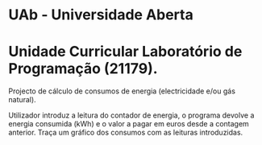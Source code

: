 # UAb - Universidade Aberta
# Unidade Curricular Laboratório de Programação (21179).

Projecto de cálculo de consumos de energia (electricidade e/ou gás natural).

Utilizador introduz a leitura do contador de energia, o programa devolve a energia consumida (kWh) e o valor a pagar em euros desde a contagem anterior. Traça um gráfico dos consumos com as leituras introduzidas.
